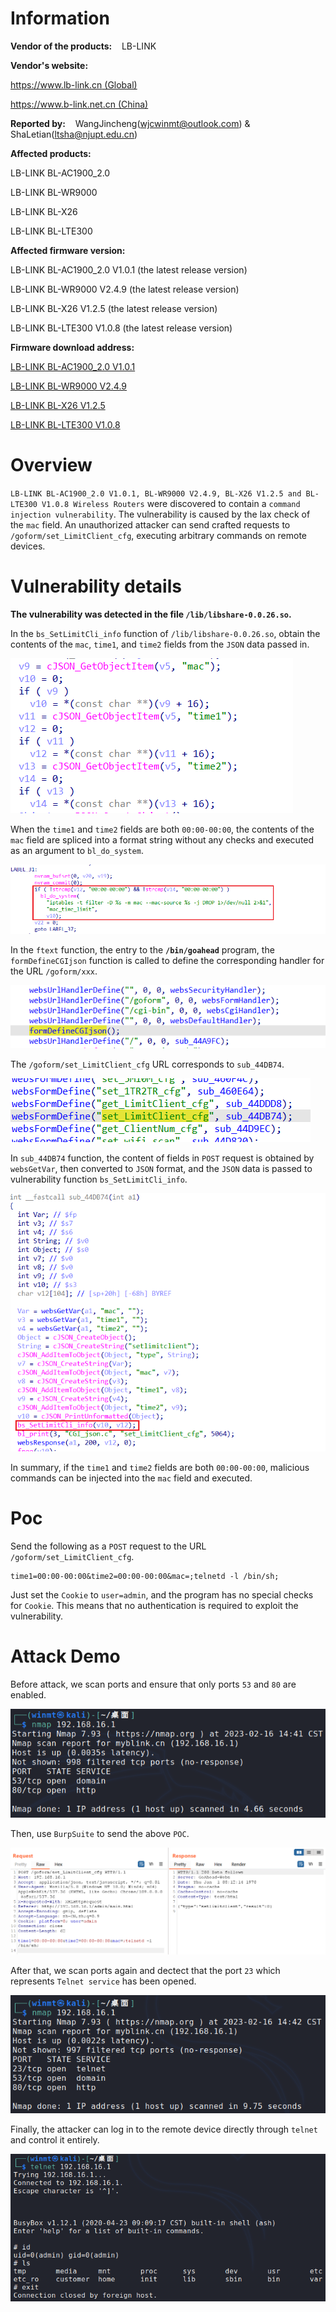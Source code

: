 # Information

**Vendor of the products:**    LB-LINK

**Vendor's website:**

[https://www.lb-link.cn (Global)](https://www.lb-link.cn "https://www.lb-link.cn")

[https://www.b-link.net.cn (China)](https://www.b-link.net.cn "https://www.b-link.net.cn")

**Reported by:**    WangJincheng(<wjcwinmt@outlook.com>) & ShaLetian(<ltsha@njupt.edu.cn>)

**Affected products:**

LB-LINK BL-AC1900_2.0

LB-LINK BL-WR9000

LB-LINK BL-X26

LB-LINK BL-LTE300

**Affected firmware version:**

LB-LINK BL-AC1900_2.0 V1.0.1 (the latest release version)

LB-LINK BL-WR9000 V2.4.9 (the latest release version)

LB-LINK BL-X26 V1.2.5 (the latest release version)

LB-LINK BL-LTE300 V1.0.8 (the latest release version)

**Firmware download address:**

[LB-LINK BL-AC1900_2.0 V1.0.1](https://www.b-link.net.cn/inc/lib/download/download.php?DId=73 "https://www.b-link.net.cn/inc/lib/download/download.php?DId=73")

[LB-LINK BL-WR9000 V2.4.9](https://www.b-link.net.cn/inc/lib/download/download.php?DId=74 "https://www.b-link.net.cn/inc/lib/download/download.php?DId=74")

[LB-LINK BL-X26 V1.2.5](https://www.b-link.net.cn/inc/lib/download/download.php?DId=88 "https://www.b-link.net.cn/inc/lib/download/download.php?DId=88")

[LB-LINK BL-LTE300 V1.0.8](https://www.b-link.net.cn/inc/lib/download/download.php?DId=346 "https://www.b-link.net.cn/inc/lib/download/download.php?DId=346")

# Overview

`LB-LINK BL-AC1900_2.0 V1.0.1, BL-WR9000 V2.4.9, BL-X26 V1.2.5 and BL-LTE300 V1.0.8 Wireless Routers` were discovered to contain a `command injection vulnerability`. The vulnerability is caused by the lax check of the `mac` field. An unauthorized attacker can send crafted requests to `/goform/set_LimitClient_cfg`, executing arbitrary commands on remote devices.

# Vulnerability details

**The vulnerability was detected in the file `/lib/libshare-0.0.26.so`.**

In the `bs_SetLimitCli_info` function of `/lib/libshare-0.0.26.so`, obtain the contents of the `mac`, `time1`, and `time2` fields from the `JSON` data passed in.

![](./pic/5.png)

When the `time1` and `time2` fields are both `00:00-00:00`, the contents of the `mac` field are spliced into a format string without any checks and executed as an argument to `bl_do_system`.

![](./pic/6.png)

In the `ftext` function, the entry to the **`/bin/goahead`** program, the `formDefineCGIjson` function is called to define the corresponding handler for the URL `/goform/xxx`.

![](./pic/7.png)

The `/goform/set_LimitClient_cfg` URL corresponds to `sub_44DB74`.

![](./pic/8.png)

In `sub_44DB74` function, the content of fields in `POST` request is obtained by `websGetVar`, then converted to `JSON` format, and the `JSON` data is passed to vulnerability function `bs_SetLimitCli_info`.

![](./pic/9.png)

In summary, if the `time1` and `time2` fields are both `00:00-00:00`, malicious commands can be injected into the `mac` field and executed.

# Poc

Send the following as a `POST` request to the URL `/goform/set_LimitClient_cfg`. 

```
time1=00:00-00:00&time2=00:00-00:00&mac=;telnetd -l /bin/sh;
```

Just set the `Cookie` to `user=admin`, and the program has no special checks for `Cookie`. This means that no authentication is required to exploit the vulnerability.

# Attack Demo

Before attack, we scan ports and ensure that only ports `53` and `80` are enabled.

![](./pic/1.png)

Then, use `BurpSuite` to send the above `POC`.

![](./pic/2.png)

After that, we scan ports again and dectect that the port `23` which represents `Telnet service` has been opened.

![](./pic/3.png)

Finally, the attacker can log in to the remote device directly through `telnet` and control it entirely.

![](./pic/4.png)
